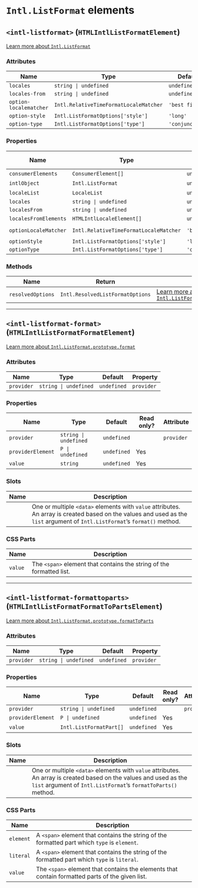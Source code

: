 # `Intl.ListFormat` elements

## `<intl-listformat>` (`HTMLIntlListFormatElement`)

[Learn more about `Intl.ListFormat`](http://developer.mozilla.org/en-US/docs/Web/JavaScript/Reference/Global_Objects/Intl/ListFormat/ListFormat)

### Attributes

| Name                   | Type                                   | Default         | Property              |
| ---------------------- | -------------------------------------- | --------------- | --------------------- |
| `locales`              | `string \| undefined`                  | `undefined`     | `locales`             |
| `locales-from`         | `string \| undefined`                  | `undefined`     | `localesFrom`         |
| `option-localematcher` | `Intl.RelativeTimeFormatLocaleMatcher` | `'best fit'`    | `optionLocaleMatcher` |
| `option-style`         | `Intl.ListFormatOptions['style']`      | `'long'`        | `optionStyle`         |
| `option-type`          | `Intl.ListFormatOptions['type']`       | `'conjunction'` | `optionType`          |

### Properties

| Name                  | Type                                   | Default         | Read only? | Attribute              |
| --------------------- | -------------------------------------- | --------------- | ---------- | ---------------------- |
| `consumerElements`    | `ConsumerElement[]`                    | `undefined`     | Yes        |                        |
| `intlObject`          | `Intl.ListFormat`                      | `undefined`     | Yes        |                        |
| `localeList`          | `LocaleList`                           | `undefined`     | Yes        |                        |
| `locales`             | `string \| undefined`                  | `undefined`     |            | `locales`              |
| `localesFrom`         | `string \| undefined`                  | `undefined`     |            | `locales-from`         |
| `localesFromElements` | `HTMLIntlLocaleElement[]`              | `undefined`     | Yes        |                        |
| `optionLocaleMatcher` | `Intl.RelativeTimeFormatLocaleMatcher` | `'best fit'`    |            | `option-localematcher` |
| `optionStyle`         | `Intl.ListFormatOptions['style']`      | `'long'`        |            | `option-style`         |
| `optionType`          | `Intl.ListFormatOptions['type']`       | `'conjunction'` |            | `option-type`          |

### Methods

| Name              | Return                           | Description                                                                                                                                                                     |
| ----------------- | -------------------------------- | ------------------------------------------------------------------------------------------------------------------------------------------------------------------------------- |
| `resolvedOptions` | `Intl.ResolvedListFormatOptions` | [Learn more about `Intl.ListFormat.prototype.resolvedOptions`](http://developer.mozilla.org/en-US/docs/Web/JavaScript/Reference/Global_Objects/Intl/ListFormat/resolvedOptions) |

***

## `<intl-listformat-format>` (`HTMLIntlListFormatFormatElement`)

[Learn more about `Intl.ListFormat.prototype.format`](http://developer.mozilla.org/en-US/docs/Web/JavaScript/Reference/Global_Objects/Intl/ListFormat/format)

### Attributes

| Name       | Type                  | Default     | Property   |
| ---------- | --------------------- | ----------- | ---------- |
| `provider` | `string \| undefined` | `undefined` | `provider` |

### Properties

| Name              | Type                  | Default     | Read only? | Attribute  |
| ----------------- | --------------------- | ----------- | ---------- | ---------- |
| `provider`        | `string \| undefined` | `undefined` |            | `provider` |
| `providerElement` | `P \| undefined`      | `undefined` | Yes        |            |
| `value`           | `string`              | `undefined` | Yes        |            |

### Slots

| Name | Description                                                                                                                                                                  |
| ---- | ---------------------------------------------------------------------------------------------------------------------------------------------------------------------------- |
|      | One or multiple `<data>` elements with `value` attributes. An array is created based on the values and used as the `list` argument of `Intl.ListFormat`’s `format()` method. |

### CSS Parts

| Name    | Description                                                          |
| ------- | -------------------------------------------------------------------- |
| `value` | The `<span>` element that contains the string of the formatted list. |

***

## `<intl-listformat-formattoparts>` (`HTMLIntlListFormatFormatToPartsElement`)

[Learn more about `Intl.ListFormat.prototype.formatToParts`](http://developer.mozilla.org/en-US/docs/Web/JavaScript/Reference/Global_Objects/Intl/ListFormat/formatToParts)

### Attributes

| Name       | Type                  | Default     | Property   |
| ---------- | --------------------- | ----------- | ---------- |
| `provider` | `string \| undefined` | `undefined` | `provider` |

### Properties

| Name              | Type                    | Default     | Read only? | Attribute  |
| ----------------- | ----------------------- | ----------- | ---------- | ---------- |
| `provider`        | `string \| undefined`   | `undefined` |            | `provider` |
| `providerElement` | `P \| undefined`        | `undefined` | Yes        |            |
| `value`           | `Intl.ListFormatPart[]` | `undefined` | Yes        |            |

### Slots

| Name | Description                                                                                                                                                                         |
| ---- | ----------------------------------------------------------------------------------------------------------------------------------------------------------------------------------- |
|      | One or multiple `<data>` elements with `value` attributes. An array is created based on the values and used as the `list` argument of `Intl.ListFormat`’s `formatToParts()` method. |

### CSS Parts

| Name      | Description                                                                                     |
| --------- | ----------------------------------------------------------------------------------------------- |
| `element` | A `<span>` element that contains the string of the formatted part which `type` is `element`.    |
| `literal` | A `<span>` element that contains the string of the formatted part which `type` is `literal`.    |
| `value`   | The `<span>` element that contains the elements that contain formatted parts of the given list. |
